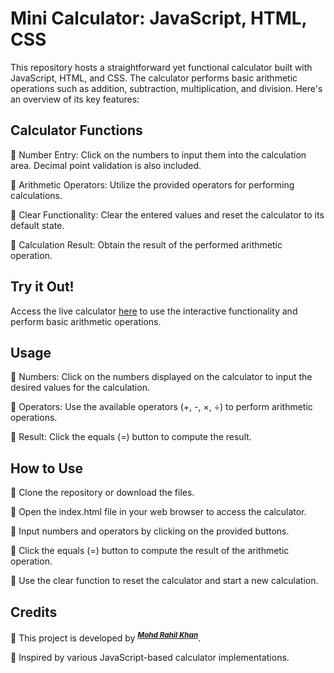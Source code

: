 # Mini Calculator: JavaScript, HTML, CSS

This repository hosts a straightforward yet functional calculator built with JavaScript, HTML, and CSS. The calculator performs basic arithmetic operations such as addition, subtraction, multiplication, and division. Here's an overview of its key features:

## Calculator Functions
🔴 Number Entry: Click on the numbers to input them into the calculation area. Decimal point validation is also included.

🔴 Arithmetic Operators: Utilize the provided operators for performing calculations.

🔴 Clear Functionality: Clear the entered values and reset the calculator to its default state.

🔴 Calculation Result: Obtain the result of the performed arithmetic operation.

## Try it Out!
Access the live calculator [here](https://supineboi.github.io/mini-calculator/) to use the interactive functionality and perform basic arithmetic operations.

## Usage
🔵 Numbers: Click on the numbers displayed on the calculator to input the desired values for the calculation.

🔵 Operators: Use the available operators (+, -, ×, ÷) to perform arithmetic operations.

🔵 Result: Click the equals (=) button to compute the result.

## How to Use
🔵 Clone the repository or download the files.

🔵 Open the index.html file in your web browser to access the calculator.

🔵 Input numbers and operators by clicking on the provided buttons.

🔵 Click the equals (=) button to compute the result of the arithmetic operation.

🔵 Use the clear function to reset the calculator and start a new calculation.

## Credits
🎯 This project is developed by ***<sup>[Mohd Rahil Khan](https://github.com/supineboi)</sup>***.

🎯 Inspired by various JavaScript-based calculator implementations.
